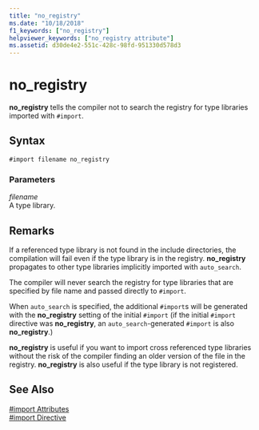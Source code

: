 ```yaml
---
title: "no_registry"
ms.date: "10/18/2018"
f1_keywords: ["no_registry"]
helpviewer_keywords: ["no_registry attribute"]
ms.assetid: d30de4e2-551c-428c-98fd-951330d578d3
---
```

# no_registry

**no_registry** tells the compiler not to search the registry for type libraries imported with `#import`.

## Syntax

```
#import filename no_registry
```

### Parameters

*filename*<br/>
A type library.

## Remarks

If a referenced type library is not found in the include directories, the compilation will fail even if the type library is in the registry.  **no_registry** propagates to other type libraries implicitly imported with `auto_search`.

The compiler will never search the registry for type libraries that are specified by file name and passed directly to `#import`.

When `auto_search` is specified, the additional `#import`s will be generated with the **no_registry** setting of the initial `#import` (if the initial `#import` directive was **no_registry**, an `auto_search`-generated `#import` is also **no_registry**.)

**no_registry** is useful if you want to import cross referenced type libraries without the risk of the compiler finding an older version of the file in the registry. **no_registry** is also useful if the type library is not registered.

## See Also

[#import Attributes](../preprocessor/hash-import-attributes-cpp.md)<br/>
[#import Directive](../preprocessor/hash-import-directive-cpp.md)